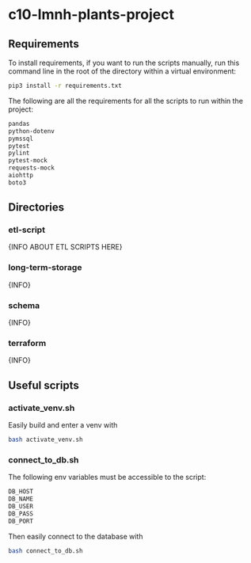 # c10-lmnh-plants-project


## Requirements


To install requirements, if you want to run the scripts manually, run this command line in the root of the directory within a virtual environment:
```sh
pip3 install -r requirements.txt
```
The following are all the requirements for all the scripts to run within the project:
```sh
pandas
python-dotenv
pymssql
pytest
pylint
pytest-mock
requests-mock
aiohttp
boto3
```

## Directories

### etl-script

{INFO ABOUT ETL SCRIPTS HERE}


### long-term-storage

{INFO}

### schema

{INFO}

### terraform

{INFO}

## Useful scripts

### activate_venv.sh

Easily build and enter a venv with
```sh
bash activate_venv.sh
```

### connect_to_db.sh

The following env variables must be accessible to the script:
```sh
DB_HOST
DB_NAME
DB_USER
DB_PASS
DB_PORT
```

Then easily connect to the database with
```sh
bash connect_to_db.sh
```